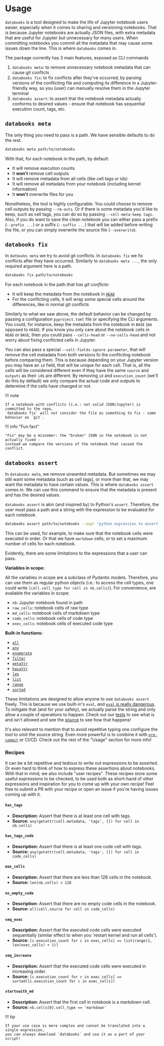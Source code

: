 # Usage

`databooks` is a tool designed to make the life of Jupyter notebook users easier,
especially when it comes to sharing and versioning notebooks. That is because Jupyter
notebooks are actually JSON files, with extra metadata that are useful for Jupyter but
unnecessary for many users. When committing notebooks you commit all the metadata that
may cause some issues down the line. This is where `databooks` comes in.

The package currently has 3 main features, exposed as CLI commands
1. `databooks meta`: to remove unnecessary notebook metadata that can cause git conflicts
2. `databooks fix`: to fix conflicts after they've occurred, by parsing versions of the
conflicting file and computing its difference in a Jupyter-friendly way, so you (user) can
manually resolve them in the Jupyter terminal
3. `databooks assert`: to assert that the notebook metadata actually conforms to desired
values - ensure that notebook has sequential execution count, tags, etc.

## `databooks meta`

The only thing you need to pass is a path. We have sensible defaults to do the rest.

```bash
databooks meta path/to/notebooks
```

With that, for each notebook in the path, by default:

- It will remove execution counts
- It **won't** remove cell outputs
- It will remove metadata from all cells (like cell tags or ids)
- It will remove all metadata from your notebook (including kernel information)
- It **won't** overwrite files for you

Nonetheless, the tool is highly configurable. You could choose to remove cell outputs by
passing `--rm-outs`. Or if there is some metadata you'd like to keep, such as cell tags,
you can do so by passing `--cell-meta-keep tags`. Also, if you do want to save the clean
notebook you can either pass a prefix (`--prefix ...`) or a suffix (`--suffix ...`) that
will be added before writing the file, or you can simply overwrite the source file
(`--overwrite`).

## `databooks fix`

In `datbooks meta` we try to avoid git conflicts. In `databooks fix` we fix conflicts after
they have occurred. Similarly to `databooks meta ...`, the only required argument here
is a path.

```bash
databooks fix path/to/notebooks
```

For each notebook in the path _that has git conflicts_:

- It will keep the metadata from the notebook in [`HEAD`](https://stackoverflow.com/questions/2304087/what-is-head-in-git)
- For the conflicting cells, it will wrap some special cells around the differences, like
in normal git conflicts

Similarly to what we saw above, the default behavior can be changed by passing a
configuration `pyproject.toml` file or specifying the CLI arguments. You could, for
instance, keep the metadata from the notebook in `BASE` (as opposed to `HEAD`). If you
know you only care about the notebook cells in `HEAD` or `BASE`, then you could pass
`--cells-head` or `--no-cells-head` and not worry about fixing conflicted cells in Jupyter.

You can also pass a special `--cell-fields-ignore parameter`, that will remove the cell
metadata from both versions fo the conflicting notebook before comparing them. This is
because depending on your Jupyter version you may have an `id` field, that will be unique
for each cell. That is, all the cells will be considered different even if they have the
same `source` and `outputs` as their `id`s are different. By removing `id` and
`execution_count` (we'll do this by default) we only compare the actual code and outputs
to determine if the cells have changed or not.

!!! note

    If a notebook with conflicts (i.e.: not valid JSON/Jupyter) is committed to the repo,
    `databooks fix` will not consider the file as something to fix - same behavior as `git`.

!!! info "Fun fact"

    "Fix" may be a misnomer: the "broken" JSON in the notebook is not actually fixed -
    instead we compare the versions of the notebook that caused the conflict.

## `databooks assert`

In `databooks meta`, we remove unwanted metadata. But sometimes we may still want some
metadata (such as cell tags), or more than that, we may want the metadata to have
certain values. This is where `databooks assert` comes in. We can use this command to
ensure that the metadata is present and has the desired values.

`databooks assert` is akin (and inspired by) to Python's `assert`. Therefore, the user
must pass a path and a string with the expression to be evaluated for each notebook.

```bash
databooks assert path/to/notebooks --expr "python expression to assert on notebooks"
```

This can be used, for example, to make sure that the notebook cells were executed in
order. Or that we have `markdown` cells, or to set a maximum number of cells for each
notebook.

Evidently, there are some limitations to the expressions that a user can pass.

**Variables in scope:**

All the variables in scope are a subclass of Pydantic models. Therefore, you can use them
as regular python objects (i.e.: to access the cell types, one could write
`[cell.cell_type for cell in nb.cells]`). For convenience, are available the variables
in scope:

- `nb`: Jupyter notebook found in path
- `raw_cells`: notebook cells of raw type
- `md_cells`: notebook cells of markdown type
- `code_cells`: notebook cells of code type
- `exec_cells`: notebook cells of executed code type

**Built-in functions:**
<!-- [[[cog
import ast
from pathlib import Path
import cog

SRC_FILE = Path("databooks/affirm.py")
DOC_TEMPLATE = "- [`{func}`](https://docs.python.org/3/library/functions.html#{func})"

ast_tree = ast.parse(SRC_FILE.read_text("utf-8"))
allowed_builtins_node = next(
    node
    for node in ast.walk(ast_tree)
    if isinstance(node, ast.Assign) and node.targets[0].id == "_ALLOWED_BUILTINS"
)

try:
    allowed_builtins = [func.id for func in allowed_builtins_node.value.elts]
except AttributeError:
    raise ValueError("Could not find assignment of builtins.")

cog.out("\n".join(DOC_TEMPLATE.format(func=func) for func in allowed_builtins))
]]] -->
- [`all`](https://docs.python.org/3/library/functions.html#all)
- [`any`](https://docs.python.org/3/library/functions.html#any)
- [`enumerate`](https://docs.python.org/3/library/functions.html#enumerate)
- [`filter`](https://docs.python.org/3/library/functions.html#filter)
- [`getattr`](https://docs.python.org/3/library/functions.html#getattr)
- [`hasattr`](https://docs.python.org/3/library/functions.html#hasattr)
- [`len`](https://docs.python.org/3/library/functions.html#len)
- [`list`](https://docs.python.org/3/library/functions.html#list)
- [`range`](https://docs.python.org/3/library/functions.html#range)
- [`sorted`](https://docs.python.org/3/library/functions.html#sorted)
<!-- [[[end]]] -->

These limitations are designed to allow anyone to use `databooks assert` freely. This is
because we use built-in's `eval`, and [`eval` is really dangerous](https://nedbatchelder.com/blog/201206/eval_really_is_dangerous.html).
To mitigate that (and for your safety), we actually parse the string and only allow a
couple of operations to happen. Check out our [tests](https://github.com/datarootsio/databooks/blob/main/tests/test_affirm.py)
to see what is and isn't allowed and see the [source](https://github.com/datarootsio/databooks/blob/main/databooks/affirm.py)
to see how that happens!

It's also relevant to mention that to avoid repetitive typing one configure the tool to
omit the source string. Even more powerful is to combine it with [`pre-commit`](https://pre-commit.com/)
or CI/CD. Check out the rest of the "Usage" section for more info!

### Recipes

It can be a bit repetitive and tedious to write out expressions to be asserted. Or
even hard to think of how to express these assertions about notebooks. With that in mind,
we also include "user recipes". These recipes store some useful expressions to be checked,
to be used both as short-hand of other expressions and inspiration for you to come up
with your own recipe! Feel free to submit a PR with your recipe or open an issue if
you're  having issues coming up with it.

<!-- [[[cog
import importlib.util
from collections import namedtuple
import cog

spec = importlib.util.spec_from_file_location("databooks", "databooks/recipes.py")
recipes = importlib.util.module_from_spec(spec)
spec.loader.exec_module(recipes)

RecipeDoc = namedtuple("RecipeDoc", ["name", "src", "desc"])

DOC_TEMPLATE = """#### `{recipe.name}`
- **Description:** {recipe.desc}
- **Source:** `{recipe.src}`
"""

recipe_names = [name for name in dir(recipes.CookBook) if not name.startswith("_")]
recipe_infos = [getattr(recipes.CookBook, recipe) for recipe in recipe_names]
recipe_docs = [
    RecipeDoc(name=name, src=info.src, desc=info.description)
    for name, info in zip(recipe_names, recipe_infos)
]

cog.out("\n".join(DOC_TEMPLATE.format(recipe=recipe) for recipe in recipe_docs))

]]] -->
#### `has_tags`
- **Description:** Assert that there is at least one cell with tags.
- **Source:** `any(getattr(cell.metadata, 'tags', []) for cell in nb.cells)`

#### `has_tags_code`
- **Description:** Assert that there is at least one code cell with tags.
- **Source:** `any(getattr(cell.metadata, 'tags', []) for cell in code_cells)`

#### `max_cells`
- **Description:** Assert that there are less than 128 cells in the notebook.
- **Source:** `len(nb.cells) < 128`

#### `no_empty_code`
- **Description:** Assert that there are no empty code cells in the notebook.
- **Source:** `all(cell.source for cell in code_cells)`

#### `seq_exec`
- **Description:** Assert that the executed code cells were executed sequentially (similar effect to when you 'restart kernel and run all cells').
- **Source:** `[c.execution_count for c in exec_cells] == list(range(1, len(exec_cells) + 1))`

#### `seq_increase`
- **Description:** Assert that the executed code cells were executed in increasing order.
- **Source:** `[c.execution_count for c in exec_cells] == sorted([c.execution_count for c in exec_cells])`

#### `startswith_md`
- **Description:** Assert that the first cell in notebook is a markdown cell.
- **Source:** `nb.cells[0].cell_type == 'markdown'`
<!-- [[[end]]] -->

!!! tip

    If your use case is more complex and cannot be translated into a single expression,
    you can always download `databooks` and use it as a part of your script!
